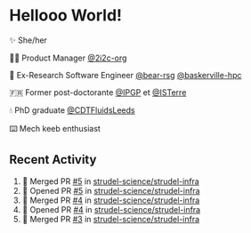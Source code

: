 # Hellooo World!

✨ She/her

👩‍💻 Product Manager [@2i2c-org](https://2i2c.org/)

🐻 Ex-Research Software Engineer [@bear-rsg](https://github.com/bear-rsg) [@baskerville-hpc](https://github.com/baskerville-hpc) 

🇫🇷 Former post-doctorante [@IPGP](https://github.com/IPGP) et [@ISTerre](https://www.isterre.fr/) 

💧 PhD graduate [@CDTFluidsLeeds](https://fluid-dynamics.leeds.ac.uk/) 

⌨️ Mech keeb enthusiast 

## Recent Activity 

<!--START_SECTION:activity-->
1. 🎉 Merged PR [#5](https://github.com/strudel-science/strudel-infra/pull/5) in [strudel-science/strudel-infra](https://github.com/strudel-science/strudel-infra)
2. 💪 Opened PR [#5](https://github.com/strudel-science/strudel-infra/pull/5) in [strudel-science/strudel-infra](https://github.com/strudel-science/strudel-infra)
3. 🎉 Merged PR [#4](https://github.com/strudel-science/strudel-infra/pull/4) in [strudel-science/strudel-infra](https://github.com/strudel-science/strudel-infra)
4. 💪 Opened PR [#4](https://github.com/strudel-science/strudel-infra/pull/4) in [strudel-science/strudel-infra](https://github.com/strudel-science/strudel-infra)
5. 🎉 Merged PR [#3](https://github.com/strudel-science/strudel-infra/pull/3) in [strudel-science/strudel-infra](https://github.com/strudel-science/strudel-infra)
<!--END_SECTION:activity-->
